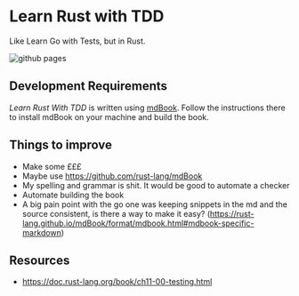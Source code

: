 # Learn Rust with TDD

Like Learn Go with Tests, but in Rust.

![github pages](https://github.com/learn-with-tests/learn-rust-with-tests/workflows/github%20pages/badge.svg)

## Development Requirements

_Learn Rust With TDD_ is written using [mdBook][mdBook]. Follow the instructions
there to install mdBook on your machine and build the book.

## Things to improve

- Make some £££
- Maybe use https://github.com/rust-lang/mdBook
- My spelling and grammar is shit. It would be good to automate a checker
- Automate building the book
- A big pain point with the go one was keeping snippets in the md and the source consistent, is there a way to make it easy? (https://rust-lang.github.io/mdBook/format/mdbook.html#mdbook-specific-markdown)

## Resources

- https://doc.rust-lang.org/book/ch11-00-testing.html

[mdBook]: https://github.com/rust-lang/mdBook
